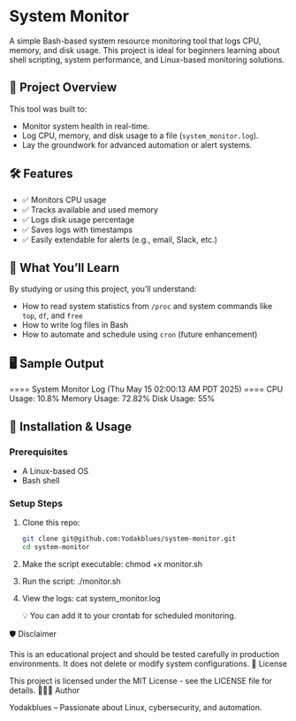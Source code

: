 # System Monitor

A simple Bash-based system resource monitoring tool that logs CPU, memory, and disk usage. This project is ideal for beginners learning about shell scripting, system performance, and Linux-based monitoring solutions.

## 📌 Project Overview

This tool was built to:
- Monitor system health in real-time.
- Log CPU, memory, and disk usage to a file (`system_monitor.log`).
- Lay the groundwork for advanced automation or alert systems.

## 🛠 Features

- ✅ Monitors CPU usage
- ✅ Tracks available and used memory
- ✅ Logs disk usage percentage
- ✅ Saves logs with timestamps
- ✅ Easily extendable for alerts (e.g., email, Slack, etc.)

## 🧠 What You’ll Learn

By studying or using this project, you’ll understand:
- How to read system statistics from `/proc` and system commands like `top`, `df`, and `free`
- How to write log files in Bash
- How to automate and schedule using `cron` (future enhancement)

## 🖥️ Sample Output

==== System Monitor Log (Thu May 15 02:00:13 AM PDT 2025) ====
CPU Usage: 10.8%
Memory Usage: 72.82%
Disk Usage: 55%


## 📝 Installation & Usage

### Prerequisites
- A Linux-based OS
- Bash shell

### Setup Steps

1. Clone this repo:
   ```bash
   git clone git@github.com:Yodakblues/system-monitor.git
   cd system-monitor
2. Make the script executable:
chmod +x monitor.sh
3. Run the script:
./monitor.sh
4. View the logs:
cat system_monitor.log

    💡 You can add it to your crontab for scheduled monitoring.

🛡 Disclaimer

This is an educational project and should be tested carefully in production environments. It does not delete or modify system configurations.
📄 License

This project is licensed under the MIT License - see the LICENSE file for details.
👨🏽‍💻 Author

Yodakblues – Passionate about Linux, cybersecurity, and automation.
